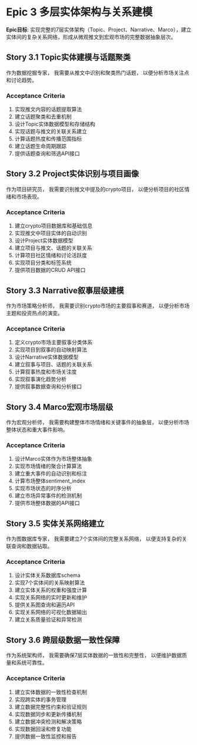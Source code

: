 # Epic 3 多层实体架构与关系建模

**Epic目标**: 实现完整的7层实体架构（Topic、Project、Narrative、Marco），建立实体间的复杂关系网络，形成从微观推文到宏观市场的完整数据抽象层次。

## Story 3.1 Topic实体建模与话题聚类

作为数据挖掘专家，
我需要从推文中识别和聚类热门话题，
以便分析市场关注点和讨论趋势。

### Acceptance Criteria
1. 实现推文内容的话题提取算法
2. 建立话题聚类和去重机制
3. 设计Topic实体数据模型和存储结构
4. 实现话题与推文的关联关系建立
5. 计算话题热度和传播范围指标
6. 建立话题生命周期跟踪
7. 提供话题查询和筛选API接口

## Story 3.2 Project实体识别与项目画像

作为项目研究员，
我需要识别推文中提及的crypto项目，
以便分析项目的社区情绪和市场表现。

### Acceptance Criteria
1. 建立crypto项目数据库和基础信息
2. 实现推文中项目实体的自动识别
3. 设计Project实体数据模型
4. 建立项目与推文、话题的关联关系
5. 计算项目社区情绪和讨论活跃度
6. 实现项目分类和标签系统
7. 提供项目数据的CRUD API接口

## Story 3.3 Narrative叙事层级建模

作为市场策略分析师，
我需要识别crypto市场的主要叙事和赛道，
以便分析市场主题和投资热点的演变。

### Acceptance Criteria
1. 定义crypto市场主要叙事分类体系
2. 实现项目到叙事的自动映射算法
3. 设计Narrative实体数据模型
4. 建立叙事与项目、话题的关联关系
5. 计算叙事热度和市场关注度
6. 实现叙事演化趋势分析
7. 提供叙事数据查询和分析接口

## Story 3.4 Marco宏观市场层级

作为宏观分析师，
我需要构建整体市场情绪和关键事件的抽象层，
以便分析市场整体状态和重大事件影响。

### Acceptance Criteria
1. 设计Marco实体作为市场整体抽象
2. 实现市场情绪的聚合计算算法
3. 建立重大事件的自动识别和标注
4. 计算市场整体sentiment_index
5. 实现市场状态的时序分析
6. 建立市场异常事件的检测机制
7. 提供市场整体数据的API接口

## Story 3.5 实体关系网络建立

作为图数据库专家，
我需要建立7个实体间的完整关系网络，
以便支持复杂的关联查询和数据钻取。

### Acceptance Criteria
1. 设计实体关系数据库schema
2. 实现7个实体间的关系映射算法
3. 建立实体关系的权重和强度计算
4. 实现关系网络的实时更新和维护
5. 提供关系图查询和遍历API
6. 实现关系网络的可视化数据输出
7. 建立关系质量验证和异常检测

## Story 3.6 跨层级数据一致性保障

作为系统架构师，
我需要确保7层实体数据的一致性和完整性，
以便维护数据质量和系统可靠性。

### Acceptance Criteria
1. 建立实体数据的一致性检查机制
2. 实现跨实体的事务管理
3. 建立数据完整性约束和验证规则
4. 实现数据同步和更新传播机制
5. 建立数据冲突检测和解决策略
6. 实现数据回滚和修复功能
7. 提供数据一致性监控和报告
